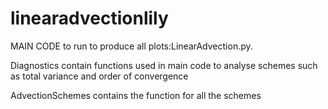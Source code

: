 # linearadvectionlily
MAIN CODE to run to produce all plots:LinearAdvection.py. 

Diagnostics contain functions used in main code to analyse schemes such as total variance and order of convergence

AdvectionSchemes contains the function for all the schemes


